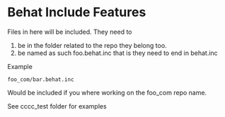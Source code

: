 Behat Include Features
====

Files in here will be included. They need to 

  1. be in the folder related to the repo they belong too.
  2. be named as such foo.behat.inc that is they need to end in behat.inc 

Example

~~~
foo_com/bar.behat.inc
~~~

Would be included if you where working on the foo_com repo name.

See cccc_test folder for examples
